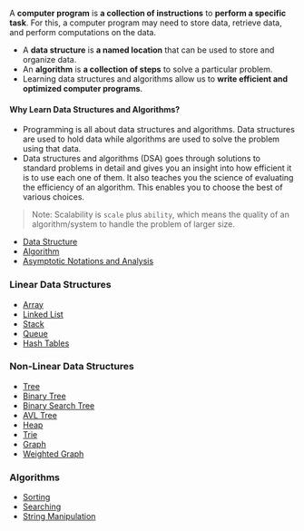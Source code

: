 A **computer program** is **a collection of instructions** to **perform a specific task**. For this, a computer program may need to store data, retrieve data, and perform computations on the data.

-   A **data structure** is **a named location** that can be used to store and organize data.
-   An **algorithm** is **a collection of steps** to solve a particular problem.
-   Learning data structures and algorithms allow us to **write efficient and optimized computer programs**.

#### Why Learn Data Structures and Algorithms?

-   Programming is all about data structures and algorithms. Data structures are used to hold data while algorithms are used to solve the problem using that data.
-   Data structures and algorithms (DSA) goes through solutions to standard problems in detail and gives you an insight into how efficient it is to use each one of them. It also teaches you the science of evaluating the efficiency of an algorithm. This enables you to choose the best of various choices.

> Note: Scalability is `scale` plus `ability`, which means the quality of an algorithm/system to handle the problem of larger size.

-   [Data Structure](./data-structure.md)
-   [Algorithm](./algorithm.md)
-   [Asymptotic Notations and Analysis](./asymptotic.md)

### Linear Data Structures

-   [Array](./linear-data-structures/array.md)
-   [Linked List](./linear-data-structures/linked-list.md)
-   [Stack](./linear-data-structures/stack.md)
-   [Queue](./linear-data-structures/queue.md)
-   [Hash Tables](./linear-data-structures/hash-table.md)

### Non-Linear Data Structures

-   [Tree](./non-linear-data-structures/tree.md)
-   [Binary Tree](./non-linear-data-structures/binary-tree.md)
-   [Binary Search Tree](./non-linear-data-structures/binary-search-tree.md)
-   [AVL Tree](./non-linear-data-structures/avl-tree.md)
-   [Heap](./non-linear-data-structures/heap.md)
-   [Trie](./non-linear-data-structures/trie.md)
-   [Graph](./non-linear-data-structures/graph.md)
-   [Weighted Graph](./non-linear-data-structures/weighted-graph.md)

### Algorithms

-   [Sorting](./algorithms/sorting.md)
-   [Searching](./algorithms/searching.md)
-   [String Manipulation](./algorithms/string-manipulation.md)

